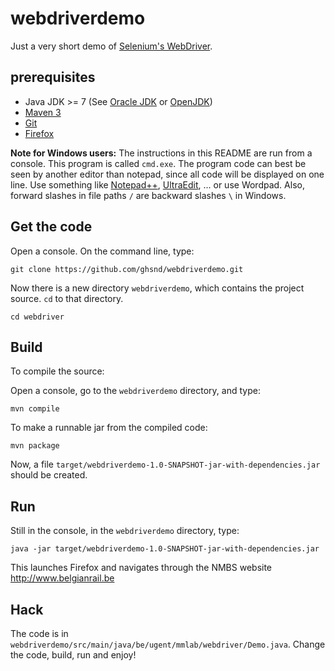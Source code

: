 # webdriverdemo
Just a very short demo of [Selenium's WebDriver](http://docs.seleniumhq.org/projects/webdriver/).

## prerequisites

* Java JDK >= 7 (See [Oracle JDK](http://www.oracle.com/technetwork/java/javase/downloads/index.html) or [OpenJDK](http://openjdk.java.net/))
* [Maven 3](http://maven.apache.org/)
* [Git](http://www.git-scm.com/)
* [Firefox](https://www.mozilla.org/en-US/firefox/new/)

**Note for Windows users:** The instructions in this README are run from a console. This program is called `cmd.exe`. 
The program code can best be seen by another editor than notepad, since all code will be displayed on one line. Use something like [Notepad++](https://notepad-plus-plus.org/),
[UltraEdit](http://www.ultraedit.com/), ... or use Wordpad. Also, forward slashes in file paths `/` are backward slashes `\` in Windows.

## Get the code

Open a console. On the command line, type:

	git clone https://github.com/ghsnd/webdriverdemo.git

Now there is a new directory `webdriverdemo`, which contains the project source. `cd` to that directory.

	cd webdriver

## Build

To compile the source:

Open a console, go to the `webdriverdemo` directory, and type:

	mvn compile

To make a runnable jar from the compiled code:

	mvn package

Now, a file `target/webdriverdemo-1.0-SNAPSHOT-jar-with-dependencies.jar` should be created.

## Run

Still in the console, in the `webdriverdemo` directory, type:

	java -jar target/webdriverdemo-1.0-SNAPSHOT-jar-with-dependencies.jar

This launches Firefox and navigates through the NMBS website <http://www.belgianrail.be>

## Hack

The code is in `webdriverdemo/src/main/java/be/ugent/mmlab/webdriver/Demo.java`. Change the code, build, run and enjoy! 